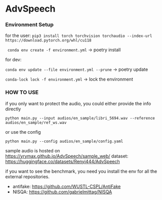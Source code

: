 # AdvSpeech


### Environment Setup
for the user:
`pip3 install torch torchvision torchaudio --index-url https://download.pytorch.org/whl/cu118`

` conda env create -f environment.yml` -> poetry install

for dev:

`conda env update --file environment.yml --prune` -> poetry update

`conda-lock lock -f environment.yml` -> lock the environment

### HOW TO USE
if you only want to protect the audio, you could either provide the info directly

`python main.py --input audios/en_sample/libri_5694.wav --reference audios/en_sample/ref_ws.wav`

or use the config

`python main.py --config audios/en_sample/config.yaml`

sample audio is hosted on  https://yrymax.github.io/AdvSpeech/sample_web/
dataset: https://huggingface.co/datasets/Renyi444/AdvSpeech

if you want to see the benchmark, you need you install the env for all the external repositories.

-  antifake: https://github.com/WUSTL-CSPL/AntiFake
-  NISQA: https://github.com/gabrielmittag/NISQA






